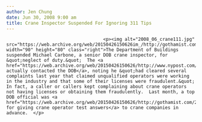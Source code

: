 ```yaml
---
author: Jen Chung
date: Jun 30, 2008 9:00 am
title: Crane Inspector Suspended For Ignoring 311 Tips
---
```


	
										<p><img alt="2008_06_crane111.jpg" src="https://web.archive.org/web/20150426150626im_/http://gothamist.com/attachments/jen/2008_06_crane111.jpg" width="90" height="80" class="right">The Department of Buildings suspended Michael Carbone, a senior DOB crane inspector, for &quot;neglect of duty.&quot;  The <a href="https://web.archive.org/web/20150426150626/http://www.nypost.com/seven/06292008/news/columnists/crane_inspector_slapped_after_post_probe_117782.htm">Post actually contacted the DOB</a>, noting he &quot;had cleared several complaints last year that claimed unqualified operators were working in the industry and that some of their licenses were fraudulent.&quot;  In fact, a caller or callers kept complaining about crane operators not having licenses or obtaining them fraudulently.  Last month, a top DOB official was <a href="https://web.archive.org/web/20150426150626/http://gothamist.com/2008/06/07/allegedly_corru.php">arrested for giving crane operator test answers</a> to crane companies in advance.  </p>					
										
									
				